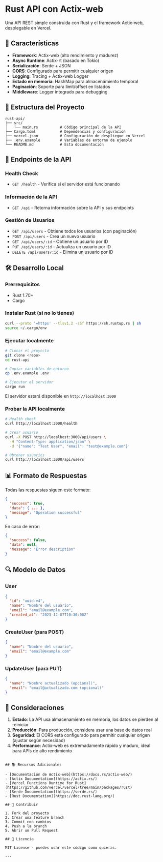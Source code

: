 
# Rust API con Actix-web

Una API REST simple construida con Rust y el framework Actix-web, desplegable en Vercel.

## 🚀 Características

- **Framework**: Actix-web (alto rendimiento y madurez)
- **Async Runtime**: Actix-rt (basado en Tokio)
- **Serialización**: Serde + JSON
- **CORS**: Configurado para permitir cualquier origen
- **Logging**: Tracing + Actix-web Logger
- **Estado en memoria**: HashMap para almacenamiento temporal
- **Paginación**: Soporte para limit/offset en listados
- **Middleware**: Logger integrado para debugging

## 📁 Estructura del Proyecto

```
rust-api/
├── src/
│   └── main.rs          # Código principal de la API
├── Cargo.toml           # Dependencias y configuración
├── vercel.json          # Configuración de despliegue en Vercel
├── .env.example         # Variables de entorno de ejemplo
└── README.md            # Esta documentación
```

## 🔧 Endpoints de la API

### Health Check
- `GET /health` - Verifica si el servidor está funcionando

### Información de la API
- `GET /api` - Retorna información sobre la API y sus endpoints

### Gestión de Usuarios
- `GET /api/users` - Obtiene todos los usuarios (con paginación)
- `POST /api/users` - Crea un nuevo usuario
- `GET /api/users/:id` - Obtiene un usuario por ID
- `PUT /api/users/:id` - Actualiza un usuario por ID
- `DELETE /api/users/:id` - Elimina un usuario por ID


## 🛠️ Desarrollo Local

### Prerrequisitos
- Rust 1.70+ 
- Cargo

### Instalar Rust (si no lo tienes)
```bash
curl --proto '=https' --tlsv1.2 -sSf https://sh.rustup.rs | sh
source ~/.cargo/env
```

### Ejecutar localmente
```bash
# Clonar el proyecto
git clone <repo>
cd rust-api

# Copiar variables de entorno
cp .env.example .env

# Ejecutar el servidor
cargo run
```

El servidor estará disponible en `http://localhost:3000`

### Probar la API localmente
```bash
# Health check
curl http://localhost:3000/health

# Crear usuario
curl -X POST http://localhost:3000/api/users \
  -H "Content-Type: application/json" \
  -d '{"name": "Test User", "email": "test@example.com"}'

# Obtener usuarios
curl http://localhost:3000/api/users
```

## 📊 Formato de Respuestas

Todas las respuestas siguen este formato:

```json
{
  "success": true,
  "data": { ... },
  "message": "Operation successful"
}
```

En caso de error:
```json
{
  "success": false,
  "data": null,
  "message": "Error description"
}
```

## 🔍 Modelo de Datos

### User
```json
{
  "id": "uuid-v4",
  "name": "Nombre del usuario",
  "email": "email@example.com",
  "created_at": "2023-12-07T10:30:00Z"
}
```

### CreateUser (para POST)
```json
{
  "name": "Nombre del usuario",
  "email": "email@example.com"
}
```

### UpdateUser (para PUT)
```json
{
  "name": "Nombre actualizado (opcional)",
  "email": "email@actualizado.com (opcional)"
}
```

## 🚨 Consideraciones

1. **Estado**: La API usa almacenamiento en memoria, los datos se pierden al reiniciar
2. **Producción**: Para producción, considera usar una base de datos real
3. **Seguridad**: El CORS está configurado para permitir cualquier origen (ajustar según necesidad)
4. **Performance**: Actix-web es extremadamente rápido y maduro, ideal para APIs de alto rendimiento


```

## 📚 Recursos Adicionales

- [Documentación de Actix-web](https://docs.rs/actix-web/)
- [Actix Documentation](https://actix.rs/)
- [Vercel Functions Runtime for Rust](https://github.com/vercel/vercel/tree/main/packages/rust)
- [Serde Documentation](https://serde.rs/)
- [Rust Documentation](https://doc.rust-lang.org/)

## 🤝 Contribuir

1. Fork del proyecto
2. Crear una feature branch
3. Commit con cambios
4. Push a la branch
5. Abrir un Pull Request

## 📄 Licencia

MIT License - puedes usar este código como quieras.

---


```